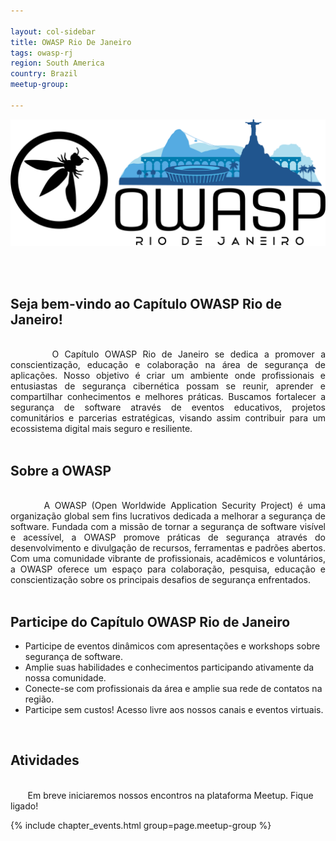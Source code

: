 ```yaml
---

layout: col-sidebar
title: OWASP Rio De Janeiro
tags: owasp-rj
region: South America
country: Brazil 
meetup-group: 

---
```


![Rio de Janeiro](/assets/images/OWASP-RJ_Banner.png)

<br>
<br>

## Seja bem-vindo ao Capítulo OWASP Rio de Janeiro!

<br>
<div style="text-align: justify">
&nbsp;&nbsp;&nbsp;&nbsp;&nbsp;&nbsp; O Capítulo OWASP Rio de Janeiro se dedica a promover a conscientização, educação e colaboração na área de segurança de aplicações. Nosso objetivo é criar um ambiente onde profissionais e entusiastas de segurança cibernética possam se reunir, aprender e compartilhar conhecimentos e melhores práticas. Buscamos fortalecer a segurança de software através de eventos educativos, projetos comunitários e parcerias estratégicas, visando assim contribuir para um ecossistema digital mais seguro e resiliente.
</div>
<br>

## Sobre a OWASP

<br>
<div style="text-align: justify">
&nbsp;&nbsp;&nbsp;&nbsp;&nbsp;&nbsp; A OWASP (Open Worldwide Application Security Project) é uma organização global sem fins lucrativos dedicada a melhorar a segurança de software. Fundada com a missão de tornar a segurança de software visível e acessível, a OWASP promove práticas de segurança através do desenvolvimento e divulgação de recursos, ferramentas e padrões abertos. Com uma comunidade vibrante de profissionais, acadêmicos e voluntários, a OWASP oferece um espaço para colaboração, pesquisa, educação e conscientização sobre os principais desafios de segurança enfrentados.
</div>
<br>

## Participe do Capítulo OWASP Rio de Janeiro

- Participe de eventos dinâmicos com apresentações e workshops sobre segurança de software.
- Amplie suas habilidades e conhecimentos participando ativamente da nossa comunidade.
- Conecte-se com profissionais da área e amplie sua rede de contatos na região.
- Participe sem custos! Acesso livre aos nossos canais e eventos virtuais.

<br>

## Atividades 
<br>
&nbsp;&nbsp;&nbsp;&nbsp;&nbsp;&nbsp; Em breve iniciaremos nossos encontros na plataforma Meetup. Fique ligado!

<br>

{% include chapter_events.html group=page.meetup-group %}

